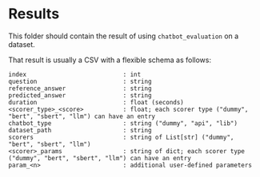 # Results

This folder should contain the result of using `chatbot_evaluation` on a dataset.

That result is usually a CSV with a flexible schema as follows:

```
index                           : int
question                        : string
reference_answer                : string
predicted_answer                : string
duration                        : float (seconds)
<scorer_type>_<score>           : float; each scorer type ("dummy", "bert", "sbert", "llm") can have an entry
chatbot_type                    : string ("dummy", "api", "lib")
dataset_path                    : string
scorers                         : string of List[str] ("dummy", "bert", "sbert", "llm")
<scorer>_params                 : string of dict; each scorer type ("dummy", "bert", "sbert", "llm") can have an entry
param_<n>                       : additional user-defined parameters
```
